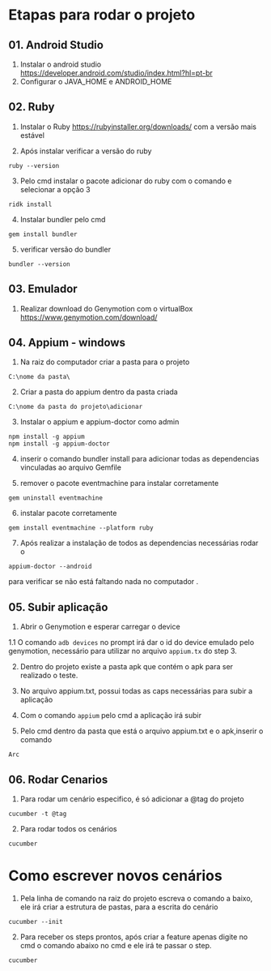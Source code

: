 # Etapas para rodar o projeto 

## 01. Android Studio 

1. Instalar o android studio https://developer.android.com/studio/index.html?hl=pt-br 
2. Configurar o JAVA_HOME e ANDROID_HOME

## 02. Ruby 

1. Instalar o Ruby https://rubyinstaller.org/downloads/ com a versão mais estável 

2. Após instalar verificar a versão do ruby 
```
ruby --version
```
3. Pelo cmd instalar o pacote adicionar do ruby com o comando e selecionar a opção 3 

```
ridk install
``` 

4. Instalar bundler pelo cmd 

```
gem install bundler
``` 

5. verificar versão do bundler 

```
bundler --version
```

## 03. Emulador
1. Realizar download do Genymotion com o virtualBox https://www.genymotion.com/download/

## 04. Appium - windows

1. Na raiz do computador criar a pasta para o projeto 
```
C:\nome da pasta\
```
2. Criar a pasta do appium dentro da pasta criada
```
C:\nome da pasta do projeto\adicionar
```
3. Instalar o appium e appium-doctor como admin 
```
npm install -g appium
npm install -g appium-doctor 
```
4. inserir o comando bundler install para adicionar todas as dependencias vinculadas ao arquivo Gemfile

5. remover o pacote eventmachine para instalar corretamente 
```
gem uninstall eventmachine
```
6. instalar pacote corretamente
```
gem install eventmachine --platform ruby
```
7. Após realizar a instalação de todos as dependencias necessárias rodar o 
``` 
appium-doctor --android
```
para verificar se não está faltando nada no computador .

## 05. Subir aplicação 

1. Abrir o Genymotion e esperar carregar o device 

1.1 O comando ```adb devices``` no prompt irá dar o id do device emulado pelo genymotion, necessário para utilizar no arquivo ```appium.tx``` do step 3.

2. Dentro do projeto existe a pasta apk que contém o  apk para ser realizado o teste.

3. No arquivo appium.txt, possui todas as caps necessárias para subir a aplicação 

4. Com o comando ```appium``` pelo cmd a aplicação irá subir 

5. Pelo cmd dentro da pasta que está o arquivo appium.txt e o apk,inserir o comando 
```
Arc
```

## 06. Rodar Cenarios


1. Para rodar um cenário especifico, é só adicionar a @tag do projeto 

```
cucumber -t @tag 
```

2. Para rodar todos os cenários 

```
cucumber
```

# Como escrever novos cenários 

1. Pela linha de comando na raiz do projeto escreva o comando a baixo, ele irá criar a estrutura de pastas, para a escrita do cenário

```
cucumber --init
``` 

2. Para receber os steps prontos, após criar a feature apenas digite no cmd o comando abaixo no cmd e ele irá te passar o step. 

```
cucumber
```
